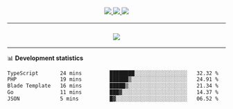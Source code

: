 <h3 align="center">
  <a href="https://github.com/hwalker928">
      <img src="https://img.shields.io/github/followers/hwalker928?label=Followers&style=for-the-badge&color=lightblue">
  </a>
  <a href="https://harryw.link/discord" alt="Discord">
      <img src="https://img.shields.io/discord/738451951758606336?label=discord&style=for-the-badge&color=lightblue"/>
  </a>
  <a href="https://harryw.link/sparked" alt="Sparked Host">
      <img src="https://img.shields.io/static/v1?label=Sponsor&message=Sparked%20Host&color=yellow&style=for-the-badge"/>
  </a>
</h3>

<hr>


<h3 align="center">
  <a href="https://github.com/hwalker928">
      <img src="https://github-profile-trophy.vercel.app/?username=hwalker928&no-bg=true&no-frame=true">
  </a>
</h3>


<hr>

📊 **Development statistics**

<!--START_SECTION:waka-->

```txt
TypeScript       24 mins         ████████░░░░░░░░░░░░░░░░░   32.32 %
PHP              19 mins         ██████▒░░░░░░░░░░░░░░░░░░   24.91 %
Blade Template   16 mins         █████▒░░░░░░░░░░░░░░░░░░░   21.34 %
Go               11 mins         ███▓░░░░░░░░░░░░░░░░░░░░░   14.37 %
JSON             5 mins          █▓░░░░░░░░░░░░░░░░░░░░░░░   06.52 %
```

<!--END_SECTION:waka-->
